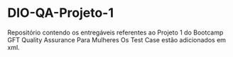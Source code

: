 # DIO-QA-Projeto-1
Repositório contendo os entregáveis referentes ao Projeto 1 do Bootcamp GFT Quality Assurance Para Mulheres
Os Test Case estão adicionados em xml.
